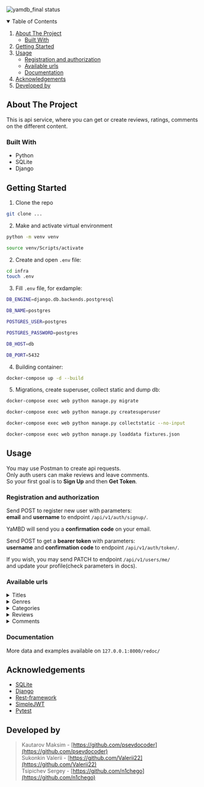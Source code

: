 ![yamdb_final status](https://github.com/Valerii22/yamdb_final/actions/workflows/yamdb_workflow.yml/badge.svg?branch=master&event=push)
<!-- TABLE OF CONTENTS -->
<details open="open">
  <summary>Table of Contents</summary>
  <ol>
    <li>
      <a href="#about-the-project">About The Project</a>
      <ul>
        <li><a href="#built-with">Built With</a></li>
      </ul>
    </li>
    <li>
      <a href="#getting-started">Getting Started</a>
    </li>
    <li>
        <a href="#usage">Usage</a>
        <ul>
            <li><a href="registration-and-authorization">Registration and authorization</a></li>
            <li><a href="#available-urls">Available urls</a></li>
            <li><a href="#documentation">Documentation</a></li>
        </ul>
    </li>
    <li><a href="#acknowledgements">Acknowledgements</a></li>
    <li><a href="#developed-by">Developed by</a></li>
  </ol>
</details>

## About The Project
This is api service, where you can get or create reviews, ratings, comments on the different content.

### Built With
* Python
* SQLite
* Django

## Getting Started
1. Clone the repo
  ```sh
  git clone ...
  ```

2. Make and activate virtual environment
  ```sh
  python -m venv venv
  ```
  ```sh
  source venv/Scripts/activate
  ```

2. Create and open ```.env``` file:
```sh
cd infra
touch .env
```
3. Fill ```.env``` file, for exdample:
```sh
DB_ENGINE=django.db.backends.postgresql

DB_NAME=postgres

POSTGRES_USER=postgres

POSTGRES_PASSWORD=postgres

DB_HOST=db

DB_PORT=5432

```
4. Building container:
```sh
docker-compose up -d --build
```
5. Migrations, create superuser, collect static and dump db:
```sh
docker-compose exec web python manage.py migrate

docker-compose exec web python manage.py createsuperuser

docker-compose exec web python manage.py collectstatic --no-input 

docker-compose exec web python manage.py loaddata fixtures.json
```

## Usage

You may use Postman to create api requests.<br>
Only auth users can make reviews and leave comments.<br>
So your first goal is to **Sign Up** and then **Get Token**.

### Registration and authorization

Send POST to register new user with parameters:<br>
**email** and **username** to endpoint `/api/v1/auth/signup/`.

YaMBD will send you a **confirmation code** on your email.

Send POST to get a **bearer token** with parameters:<br>
**username** and **confirmation code** to endpoint `/api/v1/auth/token/`.

If you wish, you may send PATCH to endpoint `/api/v1/users/me/`<br>
and update your profile(check parameters in docs).

### Available urls

<details>
  <summary>Titles</summary><br>

  `/api/v1/titles/`

  **POST** to make new Title (ADMIN):

  ```sh
  {
    "name": "string",
    "year": 0,
    "description": "string",
    "genre": [
       "string"
    ],
    "category": "string"
  }
  ```
</details>
<details>
  <summary>Genres</summary><br>

  `/api/v1/genres/`

  **POST** to make new Genre (ADMIN):

  ```sh
  {
    "name": "string",
    "slug": "string"
  }
  ```
</details>
<details>
  <summary>Categories</summary><br>

  `/api/v1/categories/`

  **POST** to make new Category (ADMIN):

  ```sh
  {
    "name": "string",
    "slug": "string"
  }
  ```
</details>
<details>
  <summary>Reviews</summary><br>

  `/api/v1/titles/<title_id>/reviews/`

  **POST** to make new Review (AUTHORIZED):

  ```sh
  {
    "text": "string",
    "score": 1
  }
  ```
</details>
<details>
  <summary>Comments</summary><br>

  `/api/v1/titles/<title_id>/reviews/<review_id>comments/`

  **POST** to leave Comment (AUTHORIZED):
  
  ```sh
  {
    "text": "string"
  }
  ```

</details>

### Documentation
  
More data and examples available on ```127.0.0.1:8000/redoc/```

<!-- ACKNOWLEDGEMENTS -->
## Acknowledgements
* [SQLite](https://www.sqlite.org/docs.html)
* [Django](https://django.fun/ru/docs/django/3.2/)
* [Rest-framework](https://www.django-rest-framework.org/)
* [SimpleJWT](https://django-rest-framework-simplejwt.readthedocs.io/en/latest/index.html)
* [Pytest](https://docs.pytest.org/en/7.2.x/)


<!-- DEVELOPED BY -->
## Developed by
> Kautarov Maksim - [https://github.com/psevdocoder](https://github.com/psevdocoder)<br>
> Sukonkin Valerii - [https://github.com/Valerii22](https://github.com/Valerii22)<br>
> Tsipichev Sergey - [https://github.com/n1chego](https://github.com/n1chego)<br>
